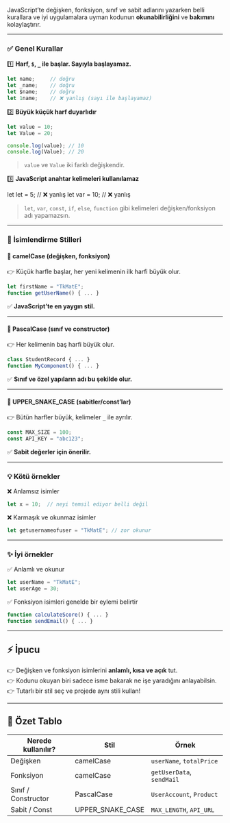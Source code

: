 
JavaScript’te değişken, fonksiyon, sınıf ve sabit adlarını yazarken belli kurallara ve iyi uygulamalara uyman kodunun **okunabilirliğini** ve **bakımını** kolaylaştırır.

---

### ✅ **Genel Kurallar**

1️⃣ **Harf, `$`, `_` ile başlar. Sayıyla başlayamaz.**

```js
let name;     // doğru
let _name;    // doğru
let $name;    // doğru
let 1name;    // ❌ yanlış (sayı ile başlayamaz)
```

2️⃣ **Büyük küçük harf duyarlıdır**

```js
let value = 10;
let Value = 20;

console.log(value); // 10
console.log(Value); // 20
```

> `value` ve `Value` iki farklı değişkendir.

3️⃣ **JavaScript anahtar kelimeleri kullanılamaz**

let let = 5;     // ❌ yanlış
let var = 10;    // ❌ yanlış

> `let`, `var`, `const`, `if`, `else`, `function` gibi kelimeleri değişken/fonksiyon adı yapamazsın.

---

### 📝 **İsimlendirme Stilleri**

#### 🌱 **camelCase (değişken, fonksiyon)**

👉 Küçük harfle başlar, her yeni kelimenin ilk harfi büyük olur.

```js
let firstName = "TkMatE";
function getUserName() { ... }
```

✅ **JavaScript’te en yaygın stil.**

---

#### 🌳 **PascalCase (sınıf ve constructor)**

👉 Her kelimenin baş harfi büyük olur.

```js
class StudentRecord { ... }
function MyComponent() { ... }
```

✅ **Sınıf ve özel yapıların adı bu şekilde olur.**

---

#### 🌵 **UPPER_SNAKE_CASE (sabitler/const’lar)**

👉 Bütün harfler büyük, kelimeler `_` ile ayrılır.

```js
const MAX_SIZE = 100;
const API_KEY = "abc123";
```

✅ **Sabit değerler için önerilir.**

---

### 💡 **Kötü örnekler**

❌ Anlamsız isimler

```js
let x = 10;  // neyi temsil ediyor belli değil
```

❌ Karmaşık ve okunmaz isimler

```js
let getusernameofuser = "TkMatE"; // zor okunur
```

---

### ✨ **İyi örnekler**

✅ Anlamlı ve okunur

```js
let userName = "TkMatE";
let userAge = 30;
```

✅ Fonksiyon isimleri genelde bir eylemi belirtir

```js
function calculateScore() { ... }
function sendEmail() { ... }
```

---

## ⚡ **İpucu**

👉 Değişken ve fonksiyon isimlerini **anlamlı, kısa ve açık** tut.  
👉 Kodunu okuyan biri sadece isme bakarak ne işe yaradığını anlayabilsin.  
👉 Tutarlı bir stil seç ve projede aynı stili kullan!

---

## 🎯 **Özet Tablo**

| Nerede kullanılır?  | Stil             | Örnek                     |
| ------------------- | ---------------- | ------------------------- |
| Değişken            | camelCase        | `userName`, `totalPrice`  |
| Fonksiyon           | camelCase        | `getUserData`, `sendMail` |
| Sınıf / Constructor | PascalCase       | `UserAccount`, `Product`  |
| Sabit / Const       | UPPER_SNAKE_CASE | `MAX_LENGTH`, `API_URL`   |